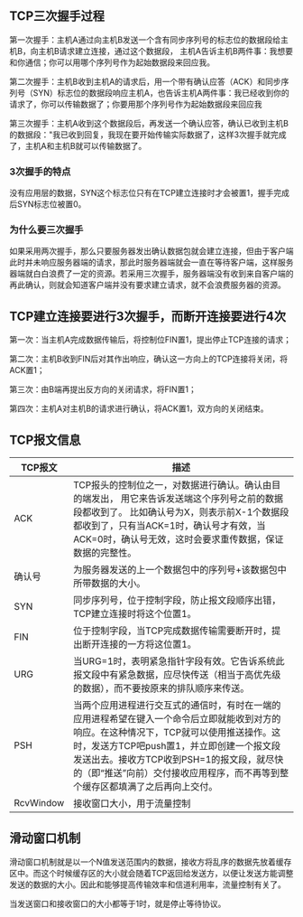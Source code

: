 ## TCP三次握手过程
第一次握手：主机A通过向主机B发送一个含有同步序列号的标志位的数据段给主机B，向主机B请求建立连接，通过这个数据段， 主机A告诉主机B两件事：我想要和你通信；你可以用哪个序列号作为起始数据段来回应我。

第二次握手：主机B收到主机A的请求后，用一个带有确认应答（ACK）和同步序列号（SYN）标志位的数据段响应主机A，也告诉主机A两件事：我已经收到你的请求了，你可以传输数据了；你要用那个序列号作为起始数据段来回应我

第三次握手：主机A收到这个数据段后，再发送一个确认应答，确认已收到主机B的数据段："我已收到回复，我现在要开始传输实际数据了，这样3次握手就完成了，主机A和主机B就可以传输数据了。

### 3次握手的特点
没有应用层的数据，SYN这个标志位只有在TCP建立连接时才会被置1，握手完成后SYN标志位被置0。

### 为什么要三次握手
如果采用两次握手，那么只要服务器发出确认数据包就会建立连接，但由于客户端此时并未响应服务器端的请求，那此时服务器端就会一直在等待客户端，这样服务器端就白白浪费了一定的资源。若采用三次握手，服务器端没有收到来自客户端的再此确认，则就会知道客户端并没有要求建立请求，就不会浪费服务器的资源。

## TCP建立连接要进行3次握手，而断开连接要进行4次
第一次：当主机A完成数据传输后，将控制位FIN置1，提出停止TCP连接的请求；

第二次：主机B收到FIN后对其作出响应，确认这一方向上的TCP连接将关闭，将ACK置1；

第三次：由B端再提出反方向的关闭请求，将FIN置1；

第四次：主机A对主机B的请求进行确认，将ACK置1，双方向的关闭结束。

## TCP报文信息
| TCP报文 | 描述 |
| --- | --- |
| ACK | TCP报头的控制位之一，对数据进行确认。确认由目的端发出， 用它来告诉发送端这个序列号之前的数据段都收到了。 比如确认号为X，则表示前X-1个数据段都收到了，只有当ACK=1时，确认号才有效，当ACK=0时，确认号无效，这时会要求重传数据，保证数据的完整性。 |
| 确认号 | 为服务器发送的上一个数据包中的序列号+该数据包中所带数据的大小。 | 
| SYN | 同步序列号，位于控制字段，防止报文段顺序出错，TCP建立连接时将这个位置1。 |  
| FIN | 位于控制字段，当TCP完成数据传输需要断开时，提出断开连接的一方将这位置1。 |  
| URG | 当URG=1时，表明紧急指针字段有效。它告诉系统此报文段中有紧急数据，应尽快传送（相当于高优先级的数据），而不要按原来的排队顺序来传送。|  
| PSH | 当两个应用进程进行交互式的通信时，有时在一端的应用进程希望在键入一个命令后立即就能收到对方的响应。在这种情况下，TCP就可以使用推送操作。这时，发送方TCP吧push置1，并立即创建一个报文段发送出去。接收方TCP收到PSH=1的报文段，就尽快的（即“推送”向前）交付接收应用程序，而不再等到整个缓存区都填满了之后再向上交付。 |  
| RcvWindow | 接收窗口大小，用于流量控制 |  

## 滑动窗口机制
滑动窗口机制就是以一个N值发送范围内的数据，接收方将乱序的数据先放着缓存区中。而这个时候缓存区的大小就会随着TCP返回给发送方，以便让发送方能调整发送的数据的大小。因此和能够提高传输效率和信道利用率，流量控制有关了。

当发送窗口和接收窗口的大小都等于1时，就是停止等待协议。
